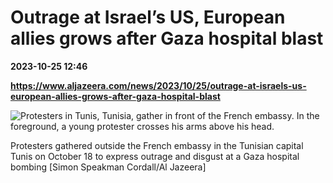 # Outrage at Israel’s US, European allies grows after Gaza hospital blast

**2023-10-25 12:46**

**https://www.aljazeera.com/news/2023/10/25/outrage-at-israels-us-european-allies-grows-after-gaza-hospital-blast**

![Protesters in Tunis, Tunisia, gather in front of the French embassy. In the foreground, a young protester crosses his arms above his head.](https://www.aljazeera.com/wp-content/uploads/2023/10/20231018_113208-1697668163.jpg?resize=770%2C513&quality=80)

Protesters gathered outside the French embassy in the Tunisian capital Tunis on October 18 to express outrage and disgust at a Gaza hospital bombing \[Simon Speakman Cordall/Al Jazeera\]